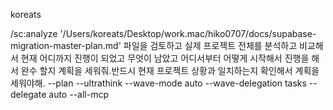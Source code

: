 koreats

/sc:analyze '/Users/koreats/Desktop/work.mac/hiko0707/docs/supabase-migration-master-plan.md' 파일을 검토하고 실제 프로젝트 전체를 분석하고 비교해서  현재 어디까지 진행이 되었고 무엇이 남았고 어디서부터 어떻게 시작해서 진행을 해서 완수 할지 계획을 세워줘.반드시  현재 프로젝트 상황과 일치하는지 확인해서 계획을 세워야해. --plan --ultrathink --wave-mode auto --wave-delegation tasks --delegate auto  --all-mcp
